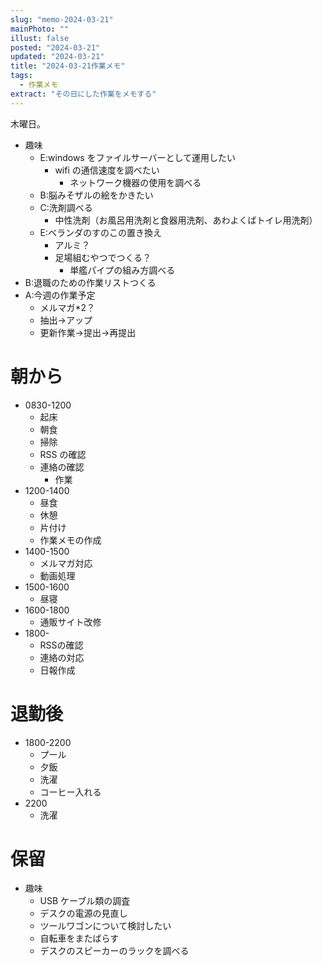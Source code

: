 ```yaml
---
slug: "memo-2024-03-21"
mainPhoto: ""
illust: false
posted: "2024-03-21"
updated: "2024-03-21"
title: "2024-03-21作業メモ"
tags:
  - 作業メモ
extract: "その日にした作業をメモする"
---
```


木曜日。  

- 趣味
  - E:windows をファイルサーバーとして運用したい
    - wifi の通信速度を調べたい
      - ネットワーク機器の使用を調べる
  - B:脳みそザルの絵をかきたい
  - C:洗剤調べる
    - 中性洗剤（お風呂用洗剤と食器用洗剤、あわよくばトイレ用洗剤）
  - E:ベランダのすのこの置き換え
    - アルミ？
    - 足場組むやつでつくる？
      - 単艦パイプの組み方調べる
- B:退職のための作業リストつくる
- A:今週の作業予定
  - メルマガ\*2？
  - 抽出→アップ
  - 更新作業→提出→再提出

# 朝から

- 0830-1200
  - 起床
  - 朝食
  - 掃除
  - RSS の確認
  - 連絡の確認
    - 作業
- 1200-1400
  - 昼食
  - 休憩
  - 片付け
  - 作業メモの作成
- 1400-1500
  - メルマガ対応
  - 動画処理
- 1500-1600
  - 昼寝
- 1600-1800
  - 通販サイト改修
- 1800-
  - RSSの確認
  - 連絡の対応
  - 日報作成

# 退勤後

- 1800-2200
  - プール
  - 夕飯
  - 洗濯
  - コーヒー入れる
- 2200
  - 洗濯


# 保留

- 趣味
  - USB ケーブル類の調査
  - デスクの電源の見直し
  - ツールワゴンについて検討したい
  - 自転車をまたばらす
  - デスクのスピーカーのラックを調べる
